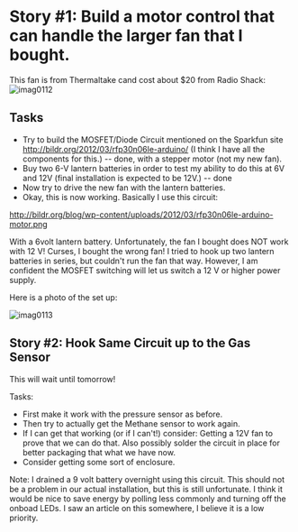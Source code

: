 # Story #1: Build a motor control that can handle the larger fan that I bought.

This fan is from Thermaltake cand cost about $20 from Radio Shack:
![imag0112](https://cloud.githubusercontent.com/assets/5296671/7376441/67c410ea-eda5-11e4-80fe-4a7aac588304.jpg)

## Tasks

* Try to build the MOSFET/Diode Circuit mentioned on the Sparkfun site http://bildr.org/2012/03/rfp30n06le-arduino/ (I think I have all the components for this.) -- done, with a stepper motor (not my new fan).
* Buy two 6-V lantern batteries in order to test my ability to do this at 6V and 12V (final installation is expected to be 12V.) -- done
* Now try to drive the new fan with the lantern batteries.
* Okay, this is now working.  Basically I use this circuit:

http://bildr.org/blog/wp-content/uploads/2012/03/rfp30n06le-arduino-motor.png

With a 6volt lantern battery.  Unfortunately, the fan I bought does NOT work with 12 V! Curses, I bought the wrong fan!  I tried to hook up two lantern batteries in series, but couldn't run the fan that way.  However, I am confident the MOSFET switching will let us switch a 12 V or higher power supply.

Here is a photo of the set up:

![imag0113](https://cloud.githubusercontent.com/assets/5296671/7384273/51a079ca-edf5-11e4-8dd8-c86ff535c83b.jpg)

## Story #2: Hook Same Circuit up to the Gas Sensor

This will wait until tomorrow!

Tasks:
* First make it work with the pressure sensor as before.
* Then try to actually get the Methane sensor to work again.
* If I can get that working (or if I can't!) consider: Getting a 12V fan to prove that we can do that. Also possibly solder the circuit in place for better packaging that what we have now.
* Consider getting some sort of enclosure.

Note: I drained a 9 volt battery overnight using this circuit.  This should not be a problem in our actual installation, but this is still unfortunate.  I think it would be nice to save energy by polling less commonly and turning off the onboad LEDs.  I saw an article on this somewhere, I believe it is a low priority.




